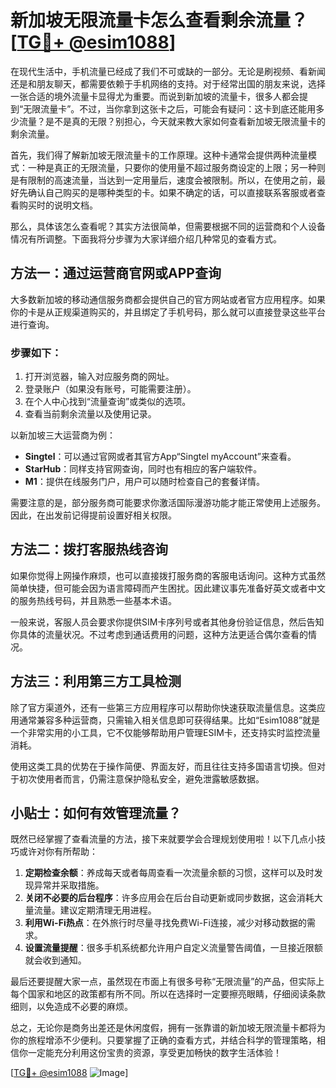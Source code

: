 # 新加坡无限流量卡怎么查看剩余流量？[[TG💪+ @esim1088](https://t.me/s/esim1088)]

在现代生活中，手机流量已经成了我们不可或缺的一部分。无论是刷视频、看新闻还是和朋友聊天，都需要依赖于手机网络的支持。对于经常出国的朋友来说，选择一张合适的境外流量卡显得尤为重要。而说到新加坡的流量卡，很多人都会提到“无限流量卡”。不过，当你拿到这张卡之后，可能会有疑问：这卡到底还能用多少流量？是不是真的无限？别担心，今天就来教大家如何查看新加坡无限流量卡的剩余流量。

首先，我们得了解新加坡无限流量卡的工作原理。这种卡通常会提供两种流量模式：一种是真正的无限流量，只要你的使用量不超过服务商设定的上限；另一种则是有限制的高速流量，当达到一定用量后，速度会被限制。所以，在使用之前，最好先确认自己购买的是哪种类型的卡。如果不确定的话，可以直接联系客服或者查看购买时的说明文档。

那么，具体该怎么查看呢？其实方法很简单，但需要根据不同的运营商和个人设备情况有所调整。下面我将分步骤为大家详细介绍几种常见的查看方式。

## 方法一：通过运营商官网或APP查询

大多数新加坡的移动通信服务商都会提供自己的官方网站或者官方应用程序。如果你的卡是从正规渠道购买的，并且绑定了手机号码，那么就可以直接登录这些平台进行查询。

### 步骤如下：
1. 打开浏览器，输入对应服务商的网址。
2. 登录账户（如果没有账号，可能需要注册）。
3. 在个人中心找到“流量查询”或类似的选项。
4. 查看当前剩余流量以及使用记录。

以新加坡三大运营商为例：
- **Singtel**：可以通过官网或者其官方App“Singtel myAccount”来查看。
- **StarHub**：同样支持官网查询，同时也有相应的客户端软件。
- **M1**：提供在线服务门户，用户可以随时检查自己的套餐详情。

需要注意的是，部分服务商可能要求你激活国际漫游功能才能正常使用上述服务。因此，在出发前记得提前设置好相关权限。

## 方法二：拨打客服热线咨询

如果你觉得上网操作麻烦，也可以直接拨打服务商的客服电话询问。这种方式虽然简单快捷，但可能会因为语言障碍而产生困扰。因此建议事先准备好英文或者中文的服务热线号码，并且熟悉一些基本术语。

一般来说，客服人员会要求你提供SIM卡序列号或者其他身份验证信息，然后告知你具体的流量状况。不过考虑到通话费用的问题，这种方法更适合偶尔查看的情况。

## 方法三：利用第三方工具检测

除了官方渠道外，还有一些第三方应用程序可以帮助你快速获取流量信息。这类应用通常兼容多种运营商，只需输入相关信息即可获得结果。比如“Esim1088”就是一个非常实用的小工具，它不仅能够帮助用户管理ESIM卡，还支持实时监控流量消耗。

使用这类工具的优势在于操作简便、界面友好，而且往往支持多国语言切换。但对于初次使用者而言，仍需注意保护隐私安全，避免泄露敏感数据。

## 小贴士：如何有效管理流量？

既然已经掌握了查看流量的方法，接下来就要学会合理规划使用啦！以下几点小技巧或许对你有所帮助：

1. **定期检查余额**：养成每天或者每周查看一次流量余额的习惯，这样可以及时发现异常并采取措施。
2. **关闭不必要的后台程序**：许多应用会在后台自动更新或同步数据，这会消耗大量流量。建议定期清理无用进程。
3. **利用Wi-Fi热点**：在外旅行时尽量寻找免费Wi-Fi连接，减少对移动数据的需求。
4. **设置流量提醒**：很多手机系统都允许用户自定义流量警告阈值，一旦接近限额就会收到通知。

最后还要提醒大家一点，虽然现在市面上有很多号称“无限流量”的产品，但实际上每个国家和地区的政策都有所不同。所以在选择时一定要擦亮眼睛，仔细阅读条款细则，以免造成不必要的麻烦。

总之，无论你是商务出差还是休闲度假，拥有一张靠谱的新加坡无限流量卡都将为你的旅程增添不少便利。只要掌握了正确的查看方式，并结合科学的管理策略，相信你一定能充分利用这份宝贵的资源，享受更加畅快的数字生活体验！

[[TG💪+ @esim1088](https://t.me/s/esim1088) ![Image](https://i.postimg.cc/4NQfJmqS/Snipaste-2025-05-13-00-14-12.png)]